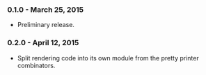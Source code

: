 ### 0.1.0 - March 25, 2015
* Preliminary release.

### 0.2.0 - April 12, 2015
* Split rendering code into its own module from the pretty printer combinators.